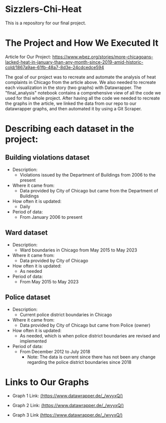 # Sizzlers-Chi-Heat
This is a repository for our final project.

# The Project and How We Executed It

Article for Our Project: https://www.wbez.org/stories/more-chicagoans-lacked-heat-in-january-than-any-month-since-2019-amid-historic-cold/1867a9ae-61fb-48a7-8d3e-24cdcedce594

The goal of our project was to recreate and automate the analysis of heat complaints in Chicago from the article above. We also needed to recreate each visualization in the story (two graphs) with Datawrapper. The "final_analysis" notebook contains a comprehensive view of all the code we used for thsi whole project. After having all the code we needed to recreate the graphs in the article, we linked the data from our repo to our datawrapper graphs, and then automated it by using a Git Scraper. 


# Describing each dataset in the project:
## Building violations dataset
- Description:
  - Violations issued by the Department of Buildings from 2006 to the present
- Where it came from:
  - Data provided by City of Chicago but came from the Department of Buildings
- How often it is updated:
  - Daily
- Period of data:
  - From January 2006 to present
  
## Ward dataset
- Description:
  - Ward boundaries in Chicago from May 2015 to May 2023
- Where it came from:
  - Data provided by City of Chicago
- How often it is updated:
  - As needed
- Period of data:
  - From May 2015 to May 2023
  
## Police dataset
- Description:
  - Current police district boundaries in Chicago
- Where it came from:
  - Data provided by City of Chicago but came from Police (owner)
- How often it is updated:
  - As needed, which is when police district boundaries are revised and implemented
- Period of data:
  - From December 2012 to July 2018
    - Note: The data is current since there has not been any change regarding the police district boundaries since 2018

# Links to Our Graphs

- Graph 1 Link: [(https://www.datawrapper.de/_/wvyxQ/)](https://www.datawrapper.de/_/wvyxQ/)

- Graph 2 Link: [(https://www.datawrapper.de/_/wvyxQ/)](https://www.datawrapper.de/_/PucTO/)

- Graph 3 Link [(https://www.datawrapper.de/_/wvyxQ/)](https://www.datawrapper.de/_/zeCDx/)
